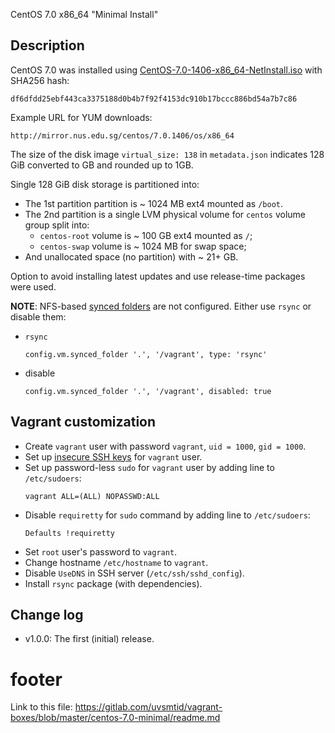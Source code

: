
CentOS 7.0 x86_64 "Minimal Install"

## Description ##

CentOS 7.0 was installed using [CentOS-7.0-1406-x86_64-NetInstall.iso][1]
with SHA256 hash:
```
df6dfdd25ebf443ca3375188d0b4b7f92f4153dc910b17bccc886bd54a7b7c86
```

Example URL for YUM downloads:
```
http://mirror.nus.edu.sg/centos/7.0.1406/os/x86_64
```

The size of the disk image `virtual_size: 138` in `metadata.json` indicates
128 GiB converted to GB and rounded up to 1GB.

Single 128 GiB disk storage is partitioned into:
  * The 1st partition partition is ~ 1024 MB ext4 mounted as `/boot`.
  * The 2nd partition is a single LVM physical volume for `centos`
    volume group split into:
    * `centos-root` volume is ~ 100 GB ext4 mounted as `/`;
    * `centos-swap` volume is ~ 1024 MB for swap space;
  * And unallocated space (no partition) with ~ 21+ GB.

Option to avoid installing latest updates and use release-time packages
were used.

**NOTE**: NFS-based [synced folders][3] are not configured.
Either use `rsync` or disable them:
  * `rsync`
    ```
    config.vm.synced_folder '.', '/vagrant', type: 'rsync'
    ```
  * disable
    ```
    config.vm.synced_folder '.', '/vagrant', disabled: true
    ```

## Vagrant customization ##

* Create `vagrant` user with password `vagrant`, `uid = 1000`, `gid = 1000`.
* Set up [insecure SSH keys][2] for `vagrant` user.
* Set up  password-less `sudo` for `vagrant` user by adding line
  to `/etc/sudoers`:
  ```
  vagrant ALL=(ALL) NOPASSWD:ALL
  ```
* Disable `requiretty` for `sudo` command by adding line
  to `/etc/sudoers`:
  ```
  Defaults !requiretty
  ```
* Set `root` user's password to `vagrant`.
* Change hostname `/etc/hostname` to `vagrant`.
* Disable `UseDNS` in SSH server (`/etc/ssh/sshd_config`).
* Install `rsync` package (with dependencies).

## Change log ##

* v1.0.0:
  The first (initial) release.

# footer #

Link to this file: https://gitlab.com/uvsmtid/vagrant-boxes/blob/master/centos-7.0-minimal/readme.md

[1]: http://mirror.nus.edu.sg/centos/7.0.1406/isos/x86_64/CentOS-7.0-1406-x86_64-NetInstall.iso
[2]: https://github.com/mitchellh/vagrant/tree/master/keys
[3]: http://docs.vagrantup.com/v2/synced-folders/

